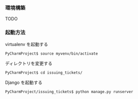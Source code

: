 ### 環境構築

TODO

### 起動方法

virtualenv を起動する
```
PyCharmProject$ source myvenv/bin/activate
```

ディレクトリを変更する
```
PyCharmProject$ cd issuing_tickets/
```

Django を起動する
```
PyCharmProject/issuing_tickets$ python manage.py runserver
```